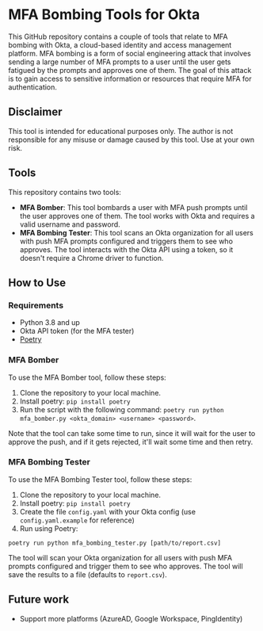 # MFA Bombing Tools for Okta
This GitHub repository contains a couple of tools that
relate to MFA bombing with Okta, a cloud-based identity
and access management platform. MFA bombing is a form
of social engineering attack that involves sending a
large number of MFA prompts to a user until the user
gets fatigued by the prompts and approves one of them.
The goal of this attack is to gain access to sensitive
information or resources that require MFA for authentication.

## Disclaimer
This tool is intended for educational purposes only.
The author is not responsible for any misuse or damage caused by this tool.
Use at your own risk.

## Tools
This repository contains two tools:

* **MFA Bomber**: This tool bombards a user with MFA 
push prompts until the user approves one of them.
The tool works with Okta and requires a valid username and password.
* **MFA Bombing Tester**: This tool scans an Okta organization for all users with push MFA prompts configured and triggers them to see who approves. The tool interacts with the Okta API using a token, so it doesn't require a Chrome driver to function.

## How to Use

### Requirements
* Python 3.8 and up
* Okta API token (for the MFA tester)
* [Poetry](https://python-poetry.org/)

### MFA Bomber
To use the MFA Bomber tool, follow these steps:

1. Clone the repository to your local machine.
2. Install poetry: `pip install poetry`
3. Run the script with the following command: 
`poetry run python mfa_bomber.py <okta_domain> <username> <password>`.

Note that the tool can take some time to run,
since it will wait for the user to approve the push,
and if it gets rejected, it'll wait some time and then retry.

### MFA Bombing Tester
To use the MFA Bombing Tester tool, follow these steps:

1. Clone the repository to your local machine.
2. Install poetry: `pip install poetry`
2. Create the file `config.yaml` with your Okta config (use `config.yaml.example` for reference)
3. Run using Poetry: 
```commandline
poetry run python mfa_bombing_tester.py [path/to/report.csv]
```

The tool will scan your Okta organization for all users with push MFA prompts configured and trigger them to see who approves.
The tool will save the results to a file (defaults to `report.csv`).


## Future work
* Support more platforms (AzureAD, Google Workspace, PingIdentity)

